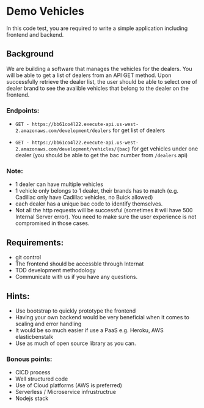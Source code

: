 # Demo Vehicles

In this code test, you are required to write a simple application including frontend and backend. 

## Background

We are building a software that manages the vehicles for the dealers. 
You will be able to get a list of dealers from an API GET method.
Upon successfully retrieve the dealer list, the user should be able to select one of dealer brand to see the avalible vehicles that belong to the dealer on the frontend.

### Endpoints:
- `GET - https://bb61co4l22.execute-api.us-west-2.amazonaws.com/development/dealers`
for get list of dealers

- `GET - https://bb61co4l22.execute-api.us-west-2.amazonaws.com/development/vehicles/{bac}`
for get vehicles under one dealer (you should be able to get the bac number from `/dealers` api)


### Note:
- 1 dealer can have multiple vehicles
- 1 vehicle only belongs to 1 dealer, their brands has to match (e.g. Cadillac only have Cadillac vehicles, no Buick allowed)
- each dealer has a unique bac code to identify themselves.
- Not all the http requests will be successful (sometimes it will have 500 Internal Server error). You need to make sure the user experience is not compromised in those cases.


## Requirements:
- git control
- The frontend should be accessble through Internat
- TDD development methodology
- Communicate with us if you have any questions.

## Hints:
- Use bootstrap to quickly prototype the frontend
- Having your own backend would be very beneficial when it comes to scaling and error handling
- It would be so much easier if use a PaaS e.g. Heroku, AWS elasticbenstalk
- Use as much of open source library as you can.

### Bonous points:
- CICD process
- Well structured code
- Use of Cloud platforms (AWS is preferred)
- Serverless / Microservice infrustructrue
- Nodejs stack
